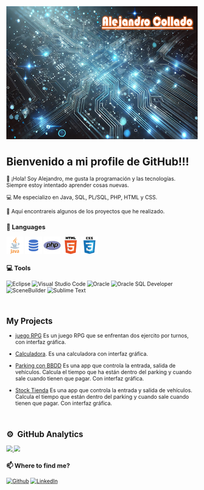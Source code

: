 
<img src="./imagenes/Cabecera2.png" width="2000" height="350">


<h1><width="30"/> Bienvenido a mi profile de GitHub!!!</h1>

<p>👋 ¡Hola! Soy Alejandro, me gusta la programación y las tecnologías. Siempre estoy intentado aprender cosas nuevas.</p>
<p>💻 Me especializo en Java, SQL, PL/SQL, PHP, HTML y CSS.</p>
<p>🎯 Aquí encontrareis algunos de los proyectos que he realizado.</p>


<h3>🚀 Languages</h3>
<p>
  <code><img height="45" src="https://raw.githubusercontent.com/github/explore/80688e429a7d4ef2fca1e82350fe8e3517d3494d/topics/java/java.png"></code>
  <code><img height="45" src="https://raw.githubusercontent.com/github/explore/80688e429a7d4ef2fca1e82350fe8e3517d3494d/topics/sql/sql.png"></code>
  <code><img height="45" src="https://raw.githubusercontent.com/github/explore/80688e429a7d4ef2fca1e82350fe8e3517d3494d/topics/php/php.png"></code>
  <code><img height="45" src="https://raw.githubusercontent.com/github/explore/80688e429a7d4ef2fca1e82350fe8e3517d3494d/topics/html/html.png"></code>
  <code><img height="45" src="https://raw.githubusercontent.com/github/explore/80688e429a7d4ef2fca1e82350fe8e3517d3494d/topics/css/css.png"></code>
</p>

<h3>💻 Tools</h3>

 ![Eclipse](https://img.shields.io/badge/Eclipse-FE7A16.svg?style=for-the-badge&logo=Eclipse&logoColor=white)
 ![Visual Studio Code](https://img.shields.io/badge/Visual%20Studio%20Code-0078d7.svg?style=for-the-badge&logo=visual-studio-code&logoColor=white)
 ![Oracle](https://img.shields.io/badge/Oracle-F80000?style=for-the-badge&logo=oracle&logoColor=white)
 ![Oracle SQL Developer](https://img.shields.io/badge/Oracle%20SQL%20Developer-59666C?style=for-the-badge&logo=Oracle-SQL-Developer&logoColor=white)
 ![SceneBuilder](https://img.shields.io/badge/SceneBuilder-FE7A16.svg?style=for-the-badge&logo=SceneBuilder&logoColor=white)
 ![Sublime Text](https://img.shields.io/badge/sublime_text-%23575757.svg?style=for-the-badge&logo=sublime-text&logoColor=important)
<p></p><br>

 ## My Projects

 - [juego RPG](https://github.com/Alexdev-01/Juego_RPG) Es un juego RPG que se enfrentan dos ejercito por turnos, con interfaz gráfica.
 
 - [Calculadora](https://github.com/Alexdev-01/Calculadora). Es una calculadora con interfaz gráfica.
 
 - [Parking con BBDD](https://github.com/Alexdev-01/Parking_BBDD) Es una app que controla la entrada, salida de vehículos. Calcula el tiempo que ha están dentro del parking y cuando sale cuando tienen que pagar. Con interfaz gráfica.
 
 - [Stock Tienda](https://github.com/Alexdev-01/Stock_Tienda) Es una app que controla la entrada y salida de vehículos. Calcula el tiempo que están dentro del parking y cuando sale cuando tienen que pagar. Con interfaz gráfica.
 

 <p></p><br>


## ⚙️ &nbsp;GitHub Analytics
<a href="https://github.com/Alexdev-01">
  <img height="180em" src="https://github-readme-stats-eight-theta.vercel.app/api?username=Alexdev-01&show_icons=true&theme=algolia&include_all_commits=true&count_private=true"/>
  <img height="180em" src="https://github-readme-stats-eight-theta.vercel.app/api/top-langs/?username=Alexdev-01&layout=compact&langs_count=8&theme=algolia"/>
</a>


<h3>📫 Where to find me?</h3>
<p>
  <a href="https://github.com/Alexdev-01" target="_blank"><img alt="Github" src="https://img.shields.io/badge/GitHub-%2312100E.svg?&style=for-the-badge&logo=Github&logoColor=white" /></a>
  <a href="https://www.linkedin.com/in/alejandro-collado-severiano-721603aa/" target="_blank"><img alt="LinkedIn" src="https://img.shields.io/badge/linkedin-%230077B5.svg?&style=for-the-badge&logo=linkedin&logoColor=white" /></a>
</p>
